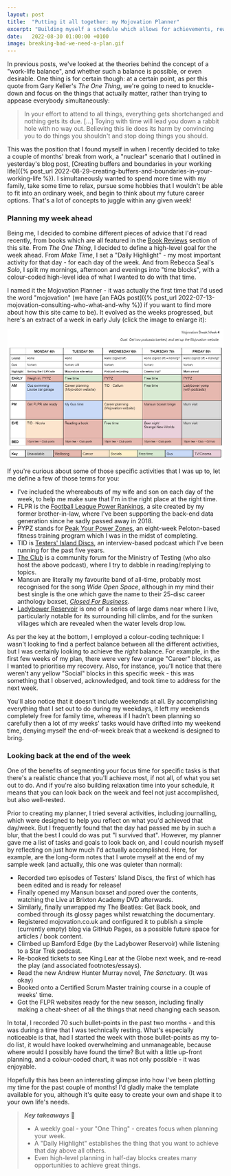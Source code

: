 ```yaml
---
layout: post
title:  "Putting it all together: my Mojovation Planner"
excerpt: "Building myself a schedule which allows for achievements, rewards and rest."
date:   2022-08-30 01:00:00 +0100
image: breaking-bad-we-need-a-plan.gif
---
```


In previous posts, we've looked at the theories behind the concept of a "work-life balance", and whether such a balance is possible, or even desirable. One thing is for certain though: at a certain point, as per this quote from Gary Keller's _The One Thing_, we're going to need to knuckle-down and focus on the things that actually matter, rather than trying to appease everybody simultaneously:

> In your effort to attend to all things, everything gets shortchanged and nothing gets its due. [...] Toying with time will lead you down a rabbit hole with no way out. Believing this lie does its harm by convincing you to do things you shouldn't and stop doing things you should.

This was the position that I found myself in when I recently decided to take a couple of months' break from work, a "nuclear" scenario that I outlined in yesterday's blog post, [Creating buffers and boundaries in your working life]({% post_url 2022-08-29-creating-buffers-and-boundaries-in-your-working-life %}). I simultaneously wanted to spend more time with my family, take some time to relax, pursue some hobbies that I wouldn't be able to fit into an ordinary week, and begin to think about my future career options. That's a lot of concepts to juggle within any given week!

### Planning my week ahead

Being me, I decided to combine different pieces of advice that I'd read recently, from books which are all featured in the [Book Reviews](/books) section of this site. From _The One Thing_, I decided to define a high-level goal for the week ahead. From _Make Time_, I set a "Daily Highlight" - my most important activity for that day - for each day of the week. And from Rebecca Seal's _Solo_, I split my mornings, afternoon and evenings into "time blocks", with a colour-coded high-level idea of what I wanted to do with that time.

I named it the Mojovation Planner - it was actually the first time that I'd used the word "mojovation" (we have [an FAQs post]({% post_url 2022-07-13-mojovation-consulting-who-what-and-why %}) if you want to find more about how this site came to be). It evolved as the weeks progressed, but here's an extract of a week in early July (click the image to enlarge it):

[![A sample of my Mojovation Planner](/assets/img/mojovation-planner-example.png)](/assets/img/mojovation-planner-example.png)

If you're curious about some of those specific activities that I was up to, let me define a few of those terms for you:

* I've included the whereabouts of my wife and son on each day of the week, to help me make sure that I'm in the right place at the right time.
* FLPR is the [Football League Power Rankings](http://flpr.co.uk/), a site created by my former brother-in-law, where I've been supporting the back-end data generation since he sadly passed away in 2018.
* PYPZ stands for [Peak Your Power Zones](https://www.leahingram.com/what-is-peloton-power-zone-training/), an eight-week Peloton-based fitness training program which I was in the midst of completing.
* TID is [Testers' Island Discs](http://www.testersislanddiscs.com/), an interview-based podcast which I've been running for the past five years.
* [The Club](https://club.ministryoftesting.com/) is a community forum for the Ministry of Testing (who also host the above podcast), where I try to dabble in reading/replying to topics.
* Mansun are literally my favourite band of all-time, probably most recognised for the song _Wide Open Space_, although in my mind their best single is the one which gave the name to their 25-disc career anthology boxset, _[Closed For Business](https://www.youtube.com/watch?v=A-qS11sqyqY)_.
* [Ladybower Reservoir](https://en.wikipedia.org/wiki/Ladybower_Reservoir) is one of a series of large dams near where I live, particularly notable for its surrounding hill climbs, and for the sunken villages which are revealed when the water levels drop low.

As per the key at the bottom, I employed a colour-coding technique: I wasn't looking to find a perfect balance between all the different activities, but I was certainly looking to achieve the _right_ balance. For example, in the first few weeks of my plan, there were very few orange "Career" blocks, as I wanted to prioritise my recovery. Also, for instance, you'll notice that there weren't any yellow "Social" blocks in this specific week - this was something that I observed, acknowledged, and took time to address for the next week.

You'll also notice that it doesn't include weekends at all. By accomplishing everything that I set out to do during my weekdays, it left my weekends completely free for family time, whereas if I hadn't been planning so carefully then a lot of my weeks' tasks would have drifted into my weekend time, denying myself the end-of-week break that a weekend is designed to bring. 

### Looking back at the end of the week

One of the benefits of segmenting your focus time for specific tasks is that there's a realistic chance that you'll achieve most, if not all, of what you set out to do. And if you're also building relaxation time into your schedule, it means that you can look back on the week and feel not just accomplished, but also well-rested.

Prior to creating my planner, I tried several activities, including journalling, which were designed to help you reflect on what you'd achieved that day/week. But I frequently found that the day had passed me by in such a blur, that the best I could do was put "I survived that". However, my planner gave me a list of tasks and goals to look back on, and I could nourish myself by reflecting on just how much I'd actually accomplished. Here, for example, are the long-form notes that I wrote myself at the end of my sample week (and actually, this one was quieter than normal):

* Recorded two episodes of Testers' Island Discs, the first of which has been edited and is ready for release!
* Finally opened my Mansun boxset and pored over the contents, watching the Live at Brixton Academy DVD afterwards.
* Similarly, finally unwrapped my The Beatles: Get Back book, and combed through its glossy pages whilst rewatching the documentary.
* Registered mojovation.co.uk and configured it to publish a simple (currently empty) blog via GitHub Pages, as a possible future space for articles / book content.
* Climbed up Bamford Edge (by the Ladybower Reservoir) while listening to a Star Trek podcast.
* Re-booked tickets to see King Lear at the Globe next week, and re-read the play (and associated footnotes/essays).
* Read the new Andrew Hunter Murray novel, _The Sanctuary_. (It was okay)
* Booked onto a Certified Scrum Master training course in a couple of weeks' time.
* Got the FLPR websites ready for the new season, including finally making a cheat-sheet of all the things that need changing each season.

In total, I recorded 70 such bullet-points in the past two months - and this was during a time that I was technically resting. What's especially noticeable is that, had I started the week with those bullet-points as my to-do list, it would have looked overwhelming and unmanageable, because where would I possibly have found the time? But with a little up-front planning, and a colour-coded chart, it was not only possible - it was enjoyable.

Hopefully this has been an interesting glimpse into how I've been plotting my time for the past couple of months! I'd gladly make the template available for you, although it's quite easy to create your own and shape it to your own life's needs.

> **_Key takeaways_** 📝  
> * A weekly goal - your "One Thing" - creates focus when planning your week.
> * A "Daily Highlight" establishes the thing that you want to achieve that day above all others.
> * Even high-level planning in half-day blocks creates many opportunities to achieve great things.